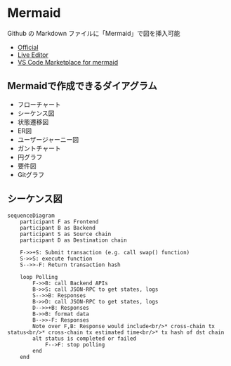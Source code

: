 # Mermaid

Github の Markdown ファイルに「Mermaid」で図を挿入可能

- [Official](https://mermaid.js.org/#/)
- [Live Editor](https://mermaid.live/)
- [VS Code Marketplace for mermaid](https://marketplace.visualstudio.com/search?term=mermaid&target=VSCode&category=All%20categories&sortBy=Relevance)

## Mermaidで作成できるダイアグラム

- フローチャート
- シーケンス図
- 状態遷移図
- ER図
- ユーザージャーニー図
- ガントチャート
- 円グラフ
- 要件図
- Gitグラフ

## シーケンス図

```mermaid
sequenceDiagram
    participant F as Frontend
    participant B as Backend
    participant S as Source chain
    participant D as Destination chain

    F->>+S: Submit transaction (e.g. call swap() function)
    S->>S: execute function
    S-->>-F: Return transaction hash

    loop Polling
        F->>B: call Backend APIs
        B->>S: call JSON-RPC to get states, logs
        S-->>B: Responses
        B->>D: call JSON-RPC to get states, logs
        D-->>+B: Responses
        B->>B: format data
        B-->>-F: Responses
        Note over F,B: Response would include<br/>* cross-chain tx status<br/>* cross-chain tx estimated time<br/>* tx hash of dst chain
        alt status is completed or failed
            F-->F: stop polling
        end
    end
```

